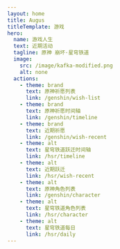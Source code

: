 ```yaml
---
layout: home
title: Augus
titleTemplate: 游戏
hero:
  name: 游戏人生
  text: 近期活动
  tagline: 原神 崩坏·星穹铁道
  image:
    src: /image/kafka-modified.png
    alt: none
  actions:
    - theme: brand
      text: 原神祈愿列表
      link: /genshin/wish-list  
    - theme: brand
      text: 原神祈愿时间轴
      link: /genshin/timeline
    - theme: brand
      text: 近期祈愿
      link: /genshin/wish-recent
    - theme: alt
      text: 星穹铁道跃迁时间轴
      link: /hsr/timeline      
    - theme: alt
      text: 近期跃迁
      link: /hsr/wish-recent
    - theme: alt
      text: 原神角色列表
      link: /genshin/character       
    - theme: alt
      text: 星穹铁道角色列表
      link: /hsr/character                 
    - theme: alt
      text: 星穹铁道每日
      link: /hsr/daily      
---
```




<Events />

<script setup>
import Events from "./.vitepress/components/Events.vue";
</script>
